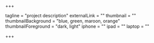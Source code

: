 +++

tagline = "project description"
externalLink = ""
thumbnail = ""
thumbnailBackground = "blue, green, maroon, orange"
thumbnailForeground = "dark, light"
iphone = ""
ipad = ""
laptop = ""

+++
